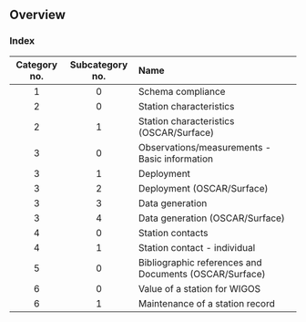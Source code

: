 ## Overview
### Index 

Category no. | Subcategory no. | Name
:-:|:-:|:-- 
1|0|Schema compliance
2|0|Station characteristics
2|1|Station characteristics (OSCAR/Surface)
3|0|Observations/measurements - Basic information
3|1| Deployment
3|2|Deployment (OSCAR/Surface)
3|3| Data generation
3|4| Data generation (OSCAR/Surface)
4|0|Station contacts
4|1|Station contact - individual
5|0|Bibliographic references and Documents (OSCAR/Surface)
6|0| Value of a station for WIGOS
6|1| Maintenance of a station record
